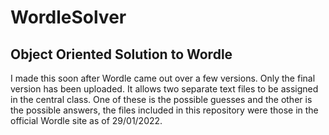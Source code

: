 # WordleSolver
Object Oriented Solution to Wordle
-
I made this soon after Wordle came out over a few versions. Only the final version has been uploaded. It allows two separate text files to be assigned in the central class. One of these is the possible guesses and the other is the possible answers, the files included in this repository were those in the official Wordle site as of 29/01/2022.
